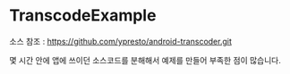 # TranscodeExample

소스 참조 : https://github.com/ypresto/android-transcoder.git

몇 시간 안에 앱에 쓰이던 소스코드를 분해해서 예제를 만들어 부족한 점이 많습니다.

